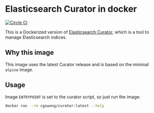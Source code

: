 # Elasticsearch Curator in docker

[![Circle CI](https://circleci.com/gh/cgswong/docker-curator/tree/master.svg?style=svg)](https://circleci.com/gh/cgswong/docker-curator/tree/master)

This is a Dockerized version of [Elasticsearch Curator](https://github.com/elastic/curator), which is a tool to manage Elasticsearch indices.

## Why this image

This image uses the latest Curator release and is based on the minimal `alpine` image.

## Usage

Image `ENTRYPOINT` is set to the curator script, so just run the image:

```sh
docker run --rm cgswong/curator:latest --help
```
